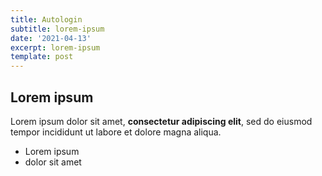 ```yaml
---
title: Autologin
subtitle: lorem-ipsum
date: '2021-04-13'
excerpt: lorem-ipsum
template: post
---
```

## Lorem ipsum

Lorem ipsum dolor sit amet, **consectetur adipiscing elit**, sed do eiusmod tempor incididunt ut labore et dolore magna aliqua.

- Lorem ipsum
- dolor sit amet
